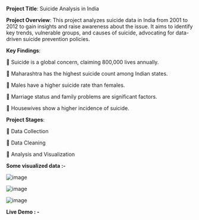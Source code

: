**Project Title**: Suicide Analysis in India

**Project Overview**:
This project analyzes suicide data in India from 2001 to 2012 to gain insights and raise awareness about the issue. It aims to identify key trends, vulnerable groups, and causes of suicide, advocating for data-driven suicide prevention policies.

**Key Findings**:

🔶 Suicide is a global concern, claiming 800,000 lives annually.

🔷 Maharashtra has the highest suicide count among Indian states.

🔶 Males have a higher suicide rate than females.

🔷 Marriage status and family problems are significant factors.

🔶 Housewives show a higher incidence of suicide.

**Project Stages**:

🔷 Data Collection

🔶 Data Cleaning

🔷 Analysis and Visualization

**Some visualized data :-**

![image](https://github.com/shivamjha2705/DSA/assets/69563640/2a5092b1-187e-4490-8439-2195b3e6d5af)

![image](https://github.com/shivamjha2705/DSA/assets/69563640/e6cfb8ba-316d-4f42-a538-d5afa7906e52)

![image](https://github.com/shivamjha2705/DSA/assets/69563640/e76ccb57-4abb-40c2-94d7-610218467743)

**Live Demo : -**  [](https://shivamjha2705.github.io/Suicide-Analysis-Shaping-Insights-for-Change-in-India)
